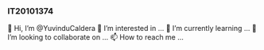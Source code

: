### IT20101374
👋 Hi, I’m @YuvinduCaldera
👀 I’m interested in ...
🌱 I’m currently learning ...
💞️ I’m looking to collaborate on ...
📫 How to reach me ...

<!--
**Yuvindu/Yuvindu** is a ✨ _special_ ✨ repository because its `README.md` (this file) appears on your GitHub profile.

Here are some ideas to get you started:

- 🔭 I’m currently working on ...
- 🌱 I’m currently learning ...
- 👯 I’m looking to collaborate on ...
- 🤔 I’m looking for help with ...
- 💬 Ask me about ...
- 📫 How to reach me: ...
- 😄 Pronouns: ...
- ⚡ Fun fact: ...
-->
